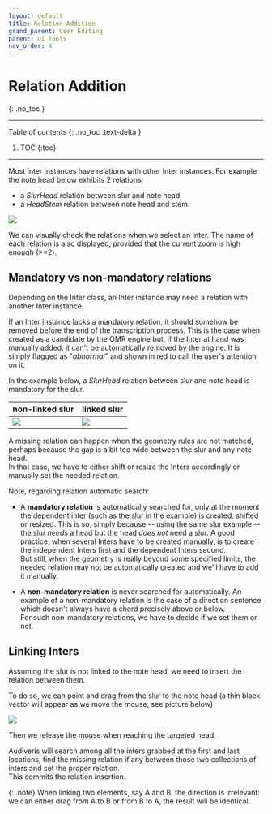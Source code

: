 ```yaml
---
layout: default
title: Relation Addition
grand_parent: User Editing
parent: UI Tools
nav_order: 4
---
```

# Relation Addition
{: .no_toc }

---
Table of contents
{: .no_toc .text-delta }

1. TOC
{:toc}
---

Most Inter instances have relations with other Inter instances.
For example the note head below exhibits 2 relations:
- a _SlurHead_ relation between slur and note head,
- a _HeadStem_ relation between note head and stem.

![](../assets/images/note_with_relations.png)

We can visually check the relations when we select an Inter.
The name of each relation is also displayed, provided that the current zoom is high enough (>=2).


## Mandatory vs non-mandatory relations

Depending on the Inter class, an Inter instance may need a relation with another Inter instance.

If an Inter instance lacks a mandatory relation, it should somehow be removed before the end of
the transcription process.
This is the case when created as a candidate by the OMR engine but, if the Inter at hand was
manually added, it can't be automatically removed by the engine.
It is simply flagged as "_abnormal_" and shown in red to call the user's attention on it.


In the example below, a _SlurHead_ relation between slur and note head is mandatory for the slur.

| non-linked slur | linked slur |
| --- | --- |
| ![](../assets/images/non_linked_slur.png) | ![](../assets/images/linked_slur.png) |

A missing relation can happen when the geometry rules are not matched, perhaps because the gap
is a bit too wide between the slur and any note head.   
In that case, we have to either shift or resize the Inters accordingly or manually set the
needed relation.

Note, regarding relation automatic search:
* A **mandatory relation** is automatically searched for, only at the moment the dependent
inter (such as the slur in the example) is created, shifted or resized.
This is so, simply because -- using the same slur example -- the slur _needs_ a head
but the head _does not_ need a slur.
A good practice, when several Inters have to be created manually, is to create the independent
Inters first and the dependent Inters second.  
But still, when the geometry is really beyond some specified limits, the needed relation may not be
automatically created and we'll have to add it manually.

* A **non-mandatory relation** is never searched for automatically.
An example of a non-mandatory relation is the case of a direction sentence which doesn't always
have a chord precisely above or below.  
For such non-mandatory relations, we have to decide if we set them or not.

## Linking Inters

Assuming the slur is not linked to the note head, we need to insert the relation between them.

To do so, we can point and drag from the slur to the note head (a thin black vector will
appear as we move the mouse, see picture below)

![](../assets/images/linking_slur.png)

Then we release the mouse when reaching the targeted head.

Audiveris will search among all the inters grabbed at the first and last locations, find the
missing relation if any between those two collections of inters and set the proper relation.  
This commits the relation insertion.

{: .note}
When linking two elements, say A and B, the direction is irrelevant:
we can either drag from A to B or from B to A, the result will be identical.  
